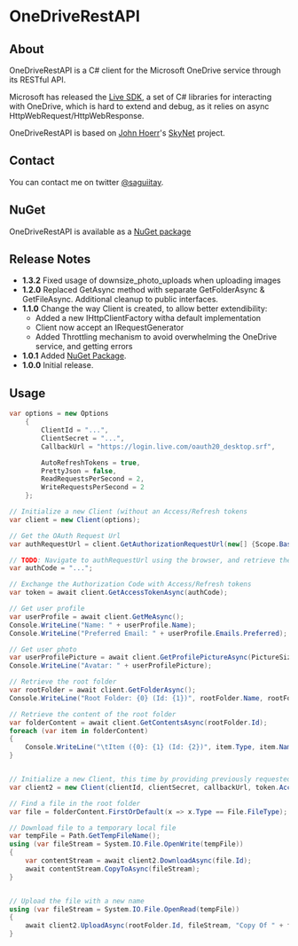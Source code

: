 # OneDriveRestAPI

## About

OneDriveRestAPI is a C# client for the Microsoft OneDrive service through its RESTful API.

Microsoft has released the [Live SDK](http://msdn.microsoft.com/en-US/live/ff621310 "Microsoft Live SDK"), a set of C# libraries for interacting with OneDrive, which is hard to extend and debug, as it relies on async HttpWebRequest/HttpWebResponse.

OneDriveRestAPI is based on [John Hoerr](https://twitter.com/johnhoerr)'s [SkyNet](https://github.com/jhoerr/SkyNet) project.

## Contact

You can contact me on twitter [@saguiitay](https://twitter.com/saguiitay).

## NuGet

OneDriveRestAPI is available as a [NuGet package](https://www.nuget.org/packages/OneDriveRestAPI)

## Release Notes

+ **1.3.2**   Fixed usage of downsize\_photo\_uploads when uploading images 
+ **1.2.0**   Replaced GetAsync method with separate GetFolderAsync & GetFileAsync. Additional cleanup to public interfaces.
+ **1.1.0**   Change the way Client is created, to allow better extendibility:
  + Added a new IHttpClientFactory witha default implementation
  + Client now accept an IRequestGenerator
  + Added Throttling mechanism to avoid overwhelming the OneDrive service, and getting errors
+ **1.0.1**   Added [NuGet Package](https://www.nuget.org/packages/OneDriveRestAPI).
+ **1.0.0**   Initial release.

## Usage

```csharp
var options = new Options
    {
        ClientId = "...",
        ClientSecret = "...",
        CallbackUrl = "https://login.live.com/oauth20_desktop.srf",

        AutoRefreshTokens = true,
        PrettyJson = false,
        ReadRequestsPerSecond = 2,
        WriteRequestsPerSecond = 2
    };

// Initialize a new Client (without an Access/Refresh tokens
var client = new Client(options);

// Get the OAuth Request Url
var authRequestUrl = client.GetAuthorizationRequestUrl(new[] {Scope.Basic, Scope.Signin, Scope.SkyDrive, Scope.SkyDriveUpdate});

// TODO: Navigate to authRequestUrl using the browser, and retrieve the Authorization Code from the response
var authCode = "...";

// Exchange the Authorization Code with Access/Refresh tokens
var token = await client.GetAccessTokenAsync(authCode);

// Get user profile
var userProfile = await client.GetMeAsync();
Console.WriteLine("Name: " + userProfile.Name);
Console.WriteLine("Preferred Email: " + userProfile.Emails.Preferred);

// Get user photo
var userProfilePicture = await client.GetProfilePictureAsync(PictureSize.Small);
Console.WriteLine("Avatar: " + userProfilePicture);

// Retrieve the root folder
var rootFolder = await client.GetFolderAsync();
Console.WriteLine("Root Folder: {0} (Id: {1})", rootFolder.Name, rootFolder.Id);

// Retrieve the content of the root folder
var folderContent = await client.GetContentsAsync(rootFolder.Id);
foreach (var item in folderContent)
{
    Console.WriteLine("\tItem ({0}: {1} (Id: {2})", item.Type, item.Name, item.Id);
}


// Initialize a new Client, this time by providing previously requested Access/Refresh tokens
var client2 = new Client(clientId, clientSecret, callbackUrl, token.Access_Token, token.Refresh_Token);

// Find a file in the root folder
var file = folderContent.FirstOrDefault(x => x.Type == File.FileType);

// Download file to a temporary local file
var tempFile = Path.GetTempFileName();
using (var fileStream = System.IO.File.OpenWrite(tempFile))
{
    var contentStream = await client2.DownloadAsync(file.Id);
    await contentStream.CopyToAsync(fileStream);
}


// Upload the file with a new name
using (var fileStream = System.IO.File.OpenRead(tempFile))
{
    await client2.UploadAsync(rootFolder.Id, fileStream, "Copy Of " + file.Name);
}

```


